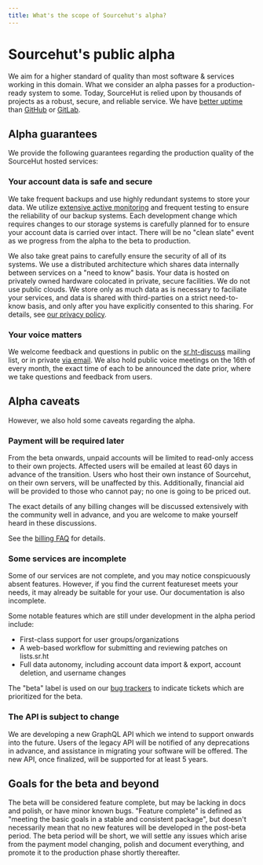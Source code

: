 ```yaml
---
title: What's the scope of Sourcehut's alpha?
---
```


# Sourcehut's public alpha

We aim for a higher standard of quality than most software & services working in
this domain. What we consider an alpha passes for a production-ready system to
some. Today, SourceHut is relied upon by thousands of projects as a robust,
secure, and reliable service. We have [better uptime](https://status.sr.ht) than
[GitHub](https://www.githubstatus.com/) or [GitLab](https://status.gitlab.com/).

## Alpha guarantees

We provide the following guarantees regarding the production quality of the
SourceHut hosted services:

### Your account data is safe and secure

We take frequent backups and use highly redundant systems to store your data.
We utilize [extensive active monitoring](https://man.sr.ht/ops) and frequent
testing to ensure the reliability of our backup systems. Each development change
which requires changes to our storage systems is carefully planned for to ensure
your account data is carried over intact. There will be no "clean slate" event
as we progress from the alpha to the beta to production.

We also take great pains to carefully ensure the security of all of its systems.
We use a distributed architecture which shares data internally between services
on a "need to know" basis. Your data is hosted on privately owned hardware
colocated in private, secure facilities. We do not use public clouds. We store
only as much data as is necessary to faciliate your services, and data is shared
with third-parties on a strict need-to-know basis, and only after you have
explicitly consented to this sharing. For details, see
[our privacy policy](https://man.sr.ht/privacy.md).

### Your voice matters

We welcome feedback and questions in public on the
[sr.ht-discuss](https://lists.sr.ht/~sircmpwn/sr.ht-discuss) mailing list, or in
private [via email](mailto:sir@cmpwn.com). We also hold public voice meetings on
the 16th of every month, the exact time of each to be announced the date prior,
where we take questions and feedback from users.

## Alpha caveats

However, we also hold some caveats regarding the alpha.

### Payment will be required later

From the beta onwards, unpaid accounts will be limited to read-only access to
their own projects. Affected users will be emailed at least 60 days in advance
of the transition. Users who host their own instance of Sourcehut, on their own
servers, will be unaffected by this. Additionally, financial aid will be
provided to those who cannot pay; no one is going to be priced out.

The exact details of any billing changes will be discussed extensively with the
community well in advance, and you are welcome to make yourself heard in these
discussions.

See the [billing FAQ](https://man.sr.ht/billing-faq.md) for details.

### Some services are incomplete

Some of our services are not complete, and you may notice conspicuously absent
features. However, if you find the current featureset meets your needs, it may
already be suitable for your use. Our documentation is also incomplete.

Some notable features which are still under development in the alpha period
include:

- First-class support for user groups/organizations
- A web-based workflow for submitting and reviewing patches on lists.sr.ht
- Full data autonomy, including account data import & export, account
  deletion, and username changes

The "beta" label is used on our
[bug trackers](https://todo.sr.ht/trackers/~sircmpwn?search=sr.ht) to indicate
tickets which are prioritized for the beta.

### The API is subject to change

We are developing a new GraphQL API which we intend to support onwards into the
future. Users of the legacy API will be notified of any deprecations in advance,
and assistance in migrating your software will be offered. The new API, once
finalized, will be supported for at least 5 years.

## Goals for the beta and beyond

The beta will be considered feature complete, but may be lacking in docs and
polish, or have minor known bugs. "Feature complete" is defined as "meeting the
basic goals in a stable and consistent package", but doesn't necessarily mean
that no new features will be developed in the post-beta period. The beta period
will be short, we will settle any issues which arise from the payment model
changing, polish and document everything, and promote it to the production phase
shortly thereafter.
